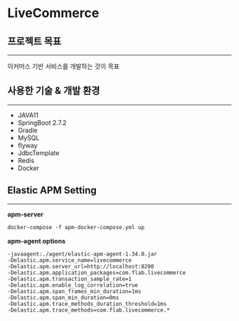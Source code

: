 # LiveCommerce

## 프로젝트 목표

---  
이커머스 기반 서비스를 개발하는 것이 목표


## 사용한 기술 & 개발 환경 

--- 

- JAVA11
- SpringBoot 2.7.2
- Gradle
- MySQL
- flyway
- JdbcTemplate
- Redis
- Docker


## Elastic APM Setting

--- 
**apm-server**

```dockerfile
docker-compose -f apm-docker-compose.yml up
```

**apm-agent options**   
```
-javaagent:./agent/elastic-apm-agent-1.34.0.jar   
-Delastic.apm.service_name=livecommerce   
-Delastic.apm.server_url=http://localhost:8200   
-Delastic.apm.application_packages=com.flab.livecommerce
-Delastic.apm.transaction_sample_rate=1
-Delastic.apm.enable_log_correlation=true
-Delastic.apm.span_frames_min_duration=1ms
-Delastic.apm.span_min_duration=0ms
-Delastic.apm.trace_methods_duration_threshold=1ms
-Delastic.apm.trace_methods=com.flab.livecommerce.*
```